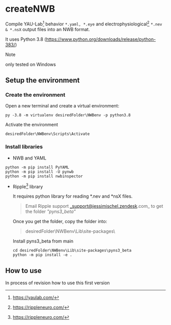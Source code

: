# createNWB

Compile YAU-Lab[^1] behavior  `*.yaml, *.eye` and electrophysiological[^2] `*.nev & *.nsX` output files into an NWB format.
[^1]: https://yaulab.com/
[^2]:https://rippleneuro.com/

It uses Python 3.8 (https://www.python.org/downloads/release/python-383/)
> [!NOTE]
> only tested on Windows

## Setup the environment
### Create the environment
Open a new terminal and create a virtual environment:
```
py -3.8 -m virtualenv desiredFolder\NWBenv -p python3.8
```

Activate the environment
```
desiredFolder\NWBenv\Scripts\Activate
```

### Install libraries
* NWB and YAML 
```
python -m pip install PyYAML
python -m pip install -U pynwb
python -m pip install nwbinspector
```

* Ripple[^2] library

  It requires python library for reading *.nev and *nsX files.<br />
  >Email Ripple support _support@jessimischel.zendesk.com_ to get the folder _"pyns3_beta"_
  
  Once you get the folder, copy the folder into:
  >desiredFolder\NWBenv\Lib\site-packages\

  Install pyns3_beta from main
  ```
  cd desiredFolder\NWBenv\Lib\site-packages\pyns3_beta
  python -m pip install -e .
  ```


## How to use

In process of revision how to use this first version
